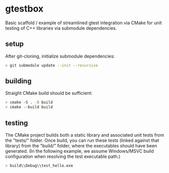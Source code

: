 # gtestbox

Basic scaffold / example of streamlined gtest integration via CMake for unit testing of C++ libraries via submodule dependencies.

## setup

After git-cloning, initialize submodule dependencies:

```sh
> git submodule update --init --recursive
```

## building

Straight CMake build should be sufficient:

```sh
> cmake -S . -B build
> cmake --build build
```

## testing

The CMake project builds both a static library and associated unit tests from the "tests/" folder. Once build, you can run these tests (linked against that library) from the "build/" folder, where the executables should have been generated. (In the following example, we assume Windows/MSVC build configuration when resolving the test executable path.)

```sh
> build\\Debug\\test_hello.exe
```

